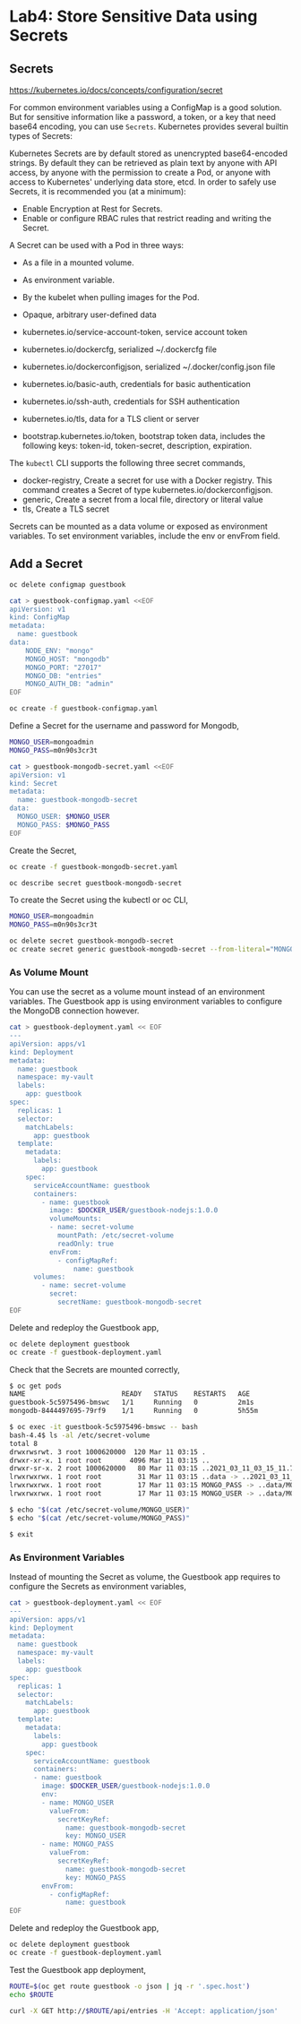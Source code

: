 # Lab4: Store Sensitive Data using Secrets

## Secrets

https://kubernetes.io/docs/concepts/configuration/secret

For common environment variables using a ConfigMap is a good solution. But for sensitive information like a password, a token, or a key that need base64 encoding, you can use `Secrets`. Kubernetes provides several builtin types of Secrets:

Kubernetes Secrets are by default stored as unencrypted base64-encoded strings. By default they can be retrieved as plain text by anyone with API access, by anyone with the permission to create a Pod, or anyone with access to Kubernetes' underlying data store, etcd. In order to safely use Secrets, it is recommended you (at a minimum):

* Enable Encryption at Rest for Secrets.
* Enable or configure RBAC rules that restrict reading and writing the Secret.

A Secret can be used with a Pod in three ways:

* As a file in a mounted volume.
* As environment variable.
* By the kubelet when pulling images for the Pod.

* Opaque, arbitrary user-defined data
* kubernetes.io/service-account-token, service account token
* kubernetes.io/dockercfg, serialized ~/.dockercfg file
* kubernetes.io/dockerconfigjson, serialized ~/.docker/config.json file
* kubernetes.io/basic-auth, credentials for basic authentication
* kubernetes.io/ssh-auth, credentials for SSH authentication
* kubernetes.io/tls, data for a TLS client or server
* bootstrap.kubernetes.io/token, bootstrap token data, includes the following keys: token-id, token-secret, description, expiration.

The `kubectl` CLI supports the following three secret commands,

* docker-registry, Create a secret for use with a Docker registry. This command creates a Secret of type kubernetes.io/dockerconfigjson.
* generic, Create a secret from a local file, directory or literal value
* tls, Create a TLS secret

Secrets can be mounted as a data volume or exposed as environment variables. To set environment variables, include the env or envFrom field. 

## Add a Secret

```bash
oc delete configmap guestbook

cat > guestbook-configmap.yaml <<EOF
apiVersion: v1
kind: ConfigMap
metadata:
  name: guestbook
data:
    NODE_ENV: "mongo"
    MONGO_HOST: "mongodb"
    MONGO_PORT: "27017"
    MONGO_DB: "entries"
    MONGO_AUTH_DB: "admin"
EOF

oc create -f guestbook-configmap.yaml
```

Define a Secret for the username and password for Mongodb,

```bash
MONGO_USER=mongoadmin
MONGO_PASS=m0n90s3cr3t

cat > guestbook-mongodb-secret.yaml <<EOF
apiVersion: v1
kind: Secret
metadata:
  name: guestbook-mongodb-secret
data:
  MONGO_USER: $MONGO_USER
  MONGO_PASS: $MONGO_PASS
EOF
```

Create the Secret,

```bash
oc create -f guestbook-mongodb-secret.yaml

oc describe secret guestbook-mongodb-secret
```

To create the Secret using the kubectl or oc CLI,

```bash
MONGO_USER=mongoadmin
MONGO_PASS=m0n90s3cr3t

oc delete secret guestbook-mongodb-secret
oc create secret generic guestbook-mongodb-secret --from-literal="MONGO_USER=$MONGO_USER" --from-literal="MONGO_PASS=$MONGO_PASS"
```

### As Volume Mount

You can use the secret as a volume mount instead of an environment variables. The Guestbook app is using environment variables to configure the MongoDB connection however.

```bash
cat > guestbook-deployment.yaml << EOF
---
apiVersion: apps/v1
kind: Deployment
metadata:
  name: guestbook
  namespace: my-vault
  labels:
    app: guestbook
spec:
  replicas: 1
  selector:
    matchLabels:
      app: guestbook
  template:
    metadata:
      labels:
        app: guestbook
    spec:
      serviceAccountName: guestbook
      containers:
        - name: guestbook
          image: $DOCKER_USER/guestbook-nodejs:1.0.0
          volumeMounts:
          - name: secret-volume
            mountPath: /etc/secret-volume
            readOnly: true
          envFrom:
            - configMapRef:
                name: guestbook      
      volumes:
        - name: secret-volume
          secret:
            secretName: guestbook-mongodb-secret
EOF
```

Delete and redeploy the Guestbook app,

```bash
oc delete deployment guestbook
oc create -f guestbook-deployment.yaml
```

Check that the Secrets are mounted correctly,

```bash
$ oc get pods
NAME                        READY   STATUS    RESTARTS   AGE
guestbook-5c5975496-bmswc   1/1     Running   0          2m1s
mongodb-8444497695-79rf9    1/1     Running   0          5h55m

$ oc exec -it guestbook-5c5975496-bmswc -- bash
bash-4.4$ ls -al /etc/secret-volume
total 8
drwxrwsrwt. 3 root 1000620000  120 Mar 11 03:15 .
drwxr-xr-x. 1 root root       4096 Mar 11 03:15 ..
drwxr-sr-x. 2 root 1000620000   80 Mar 11 03:15 ..2021_03_11_03_15_11.771178718
lrwxrwxrwx. 1 root root         31 Mar 11 03:15 ..data -> ..2021_03_11_03_15_11.771178718
lrwxrwxrwx. 1 root root         17 Mar 11 03:15 MONGO_PASS -> ..data/MONGO_PASS
lrwxrwxrwx. 1 root root         17 Mar 11 03:15 MONGO_USER -> ..data/MONGO_USER

$ echo "$(cat /etc/secret-volume/MONGO_USER)"
$ echo "$(cat /etc/secret-volume/MONGO_PASS)"

$ exit
```

### As Environment Variables

Instead of mounting the Secret as volume, the Guestbook app requires to configure the Secrets as environment variables,

```bash
cat > guestbook-deployment.yaml << EOF
---
apiVersion: apps/v1
kind: Deployment
metadata:
  name: guestbook
  namespace: my-vault
  labels:
    app: guestbook
spec:
  replicas: 1
  selector:
    matchLabels:
      app: guestbook
  template:
    metadata:
      labels:
        app: guestbook
    spec:
      serviceAccountName: guestbook
      containers:
      - name: guestbook
        image: $DOCKER_USER/guestbook-nodejs:1.0.0
        env:
        - name: MONGO_USER
          valueFrom:
            secretKeyRef:
              name: guestbook-mongodb-secret
              key: MONGO_USER
        - name: MONGO_PASS
          valueFrom:
            secretKeyRef:
              name: guestbook-mongodb-secret
              key: MONGO_PASS
        envFrom:
          - configMapRef:
              name: guestbook
EOF
```

Delete and redeploy the Guestbook app,

```bash
oc delete deployment guestbook
oc create -f guestbook-deployment.yaml
```

Test the Guestbook app deployment, 

```bash
ROUTE=$(oc get route guestbook -o json | jq -r '.spec.host')
echo $ROUTE

curl -X GET http://$ROUTE/api/entries -H 'Accept: application/json'
```
